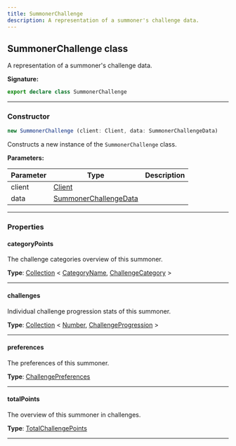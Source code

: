 ```yaml
---
title: SummonerChallenge
description: A representation of a summoner's challenge data.
---
```


## SummonerChallenge class

A representation of a summoner's challenge data.

**Signature:**

```ts
export declare class SummonerChallenge 
```

---

### Constructor

```ts
new SummonerChallenge (client: Client, data: SummonerChallengeData)
```

Constructs a new instance of the `SummonerChallenge` class.

**Parameters:**

| Parameter | Type | Description |
| --------- | ---- | ----------- |
| client | [Client](/api/Client.md) |  |
| data | [SummonerChallengeData](/api/SummonerChallengeData.md) |  |
---

### Properties

#### categoryPoints

The challenge categories overview of this summoner.



**Type**: [Collection](https://discord.js.org/#/docs/collection/stable/class/Collection) \< [CategoryName](/api/CategoryName.md), [ChallengeCategory](/api/ChallengeCategory.md) \>

---

#### challenges

Individual challenge progression stats of this summoner.



**Type**: [Collection](https://discord.js.org/#/docs/collection/stable/class/Collection) \< [Number](https://developer.mozilla.org/en-US/docs/Web/JavaScript/Reference/Global_Objects/Number), [ChallengeProgression](/api/ChallengeProgression.md) \>

---

#### preferences

The preferences of this summoner.



**Type**: [ChallengePreferences](/api/ChallengePreferences.md)

---

#### totalPoints

The overview of this summoner in challenges.



**Type**: [TotalChallengePoints](/api/TotalChallengePoints.md)

---

